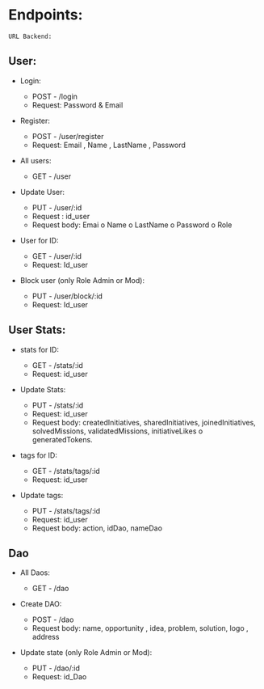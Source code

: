 
# Endpoints:

    URL Backend: 

## User:
- Login: 
  - POST - /login
  - Request: Password & Email

- Register: 
    - POST - /user/register
    - Request: Email , Name , LastName , Password

- All users: 
    - GET - /user

- Update User: 
    - PUT - /user/:id
    - Request : id_user
    - Request body: Emai o Name o LastName o Password o Role

- User for ID: 
    - GET - /user/:id 
    - Request: Id_user

- Block user (only Role Admin or Mod):
    - PUT - /user/block/:id
    - Request: Id_user

## User Stats:
- stats for ID: 
    - GET - /stats/:id
    - Request: id_user

- Update Stats:
    - PUT - /stats/:id
    - Request: id_user 
    - Request body: createdInitiatives, sharedInitiatives, joinedInitiatives, solvedMissions, validatedMissions, initiativeLikes o generatedTokens.

- tags for ID:
    - GET - /stats/tags/:id
    - Request: id_user 

- Update tags:
    - PUT - /stats/tags/:id 
    - Request: id_user 
    - Request body: action, idDao, nameDao

## Dao

- All Daos:
    - GET - /dao

- Create DAO:
    - POST - /dao
    - Request body:  name, opportunity , idea, problem, solution, logo , address

- Update state (only Role Admin or Mod):
    - PUT - /dao/:id
    - Request: id_Dao 

## 